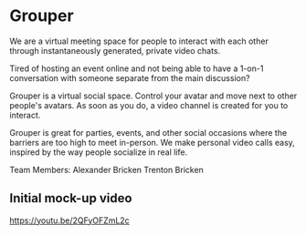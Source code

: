 # Grouper

We are a virtual meeting space for people to interact with each other through instantaneously generated, private video chats.

Tired of hosting an event online and not being able to have a 1-on-1 conversation with someone separate from the main discussion?

Grouper is a virtual social space. Control your avatar and move next to other people's avatars. As soon as you do, a video channel is created for you to interact.

Grouper is great for parties, events, and other social occasions where the barriers are too high to meet in-person. We make personal video calls easy, inspired by the way people socialize in real life.

Team Members:
Alexander Bricken
Trenton Bricken

## Initial mock-up video

https://youtu.be/2QFyOFZmL2c
